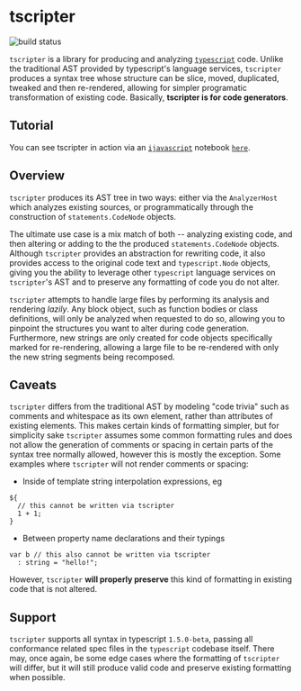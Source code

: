 # tscripter
![build status](https://travis-ci.org/corps/typescripter.svg)

`tscripter` is a library for producing and analyzing [`typescript`](https://github.com/Microsoft/TypeScript) code.  Unlike the traditional AST provided by typescript's language services, `tscripter` produces a syntax tree whose structure can be slice, moved, duplicated, tweaked and then re-rendered, allowing for simpler programatic transformation of existing code.  Basically, **tscripter is for code generators**.

## Tutorial

You can see tscripter in action via an [`ijavascript`](https://github.com/n-riesco/ijavascript) notebook [`here`](tutorial.html).

## Overview

`tscripter` produces its AST tree in two ways: either via the `AnalyzerHost` which analyzes existing sources, or programmatically through the construction of `statements.CodeNode` objects.  

The ultimate use case is a mix match of both -- analyzing existing code, and then altering or adding to the the produced `statements.CodeNode` objects.  Although `tscripter` provides an abstraction for rewriting code, it also provides access to the original code text and `typescript.Node` objects, giving you the ability to leverage other `typescript` language services on `tscripter`'s AST and to preserve any formatting of code you do not alter.

`tscripter` attempts to handle large files by performing its analysis and rendering *lazily*.  Any block object, such as function bodies or class definitions, will only be analyzed when requested to do so, allowing you to pinpoint the structures you want to alter during code generation.  Furthermore, new strings are only created for code objects specifically marked for re-rendering, allowing a large file to be re-rendered with only the new string segments being recomposed.

## Caveats

`tscripter` differs from the traditional AST by modeling "code trivia" such as comments and whitespace as its own element, rather than attributes of existing elements.  This makes certain kinds of formatting simpler, but for simplicity sake `tscripter` assumes some common formatting rules and does not allow the generation of comments or spacing in certain parts of the syntax tree normally allowed, however this is mostly the exception.  Some examples where `tscripter` will not render comments or spacing:

* Inside of template string interpolation expressions, eg

```
${
  // this cannot be written via tscripter
  1 + 1;
}
```

* Between property name declarations and their typings
```
var b // this also cannot be written via tscripter
  : string = "hello!";
```

However, `tscripter` **will properly preserve** this kind of formatting in existing code that is not altered.  


## Support

`tscripter` supports all syntax in typescript `1.5.0-beta`, passing all conformance related spec files in the `typescript` codebase itself.  There may, once again, be some edge cases where the formatting of `tscripter` will differ, but it will still produce valid code and preserve existing formatting when possible.

